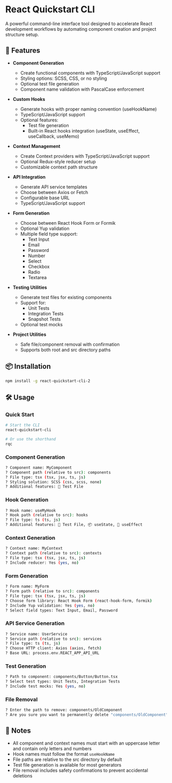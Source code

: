 # React Quickstart CLI 

A powerful command-line interface tool designed to accelerate React development workflows by
automating component creation and project structure setup.

## 🚀 Features

- **Component Generation**

  - Create functional components with TypeScript/JavaScript support
  - Styling options: SCSS, CSS, or no styling
  - Optional test file generation
  - Component name validation with PascalCase enforcement

- **Custom Hooks**

  - Generate hooks with proper naming convention (useHookName)
  - TypeScript/JavaScript support
  - Optional features:
    - Test file generation
    - Built-in React hooks integration (useState, useEffect, useCallback, useMemo)

- **Context Management**

  - Create Context providers with TypeScript/JavaScript support
  - Optional Redux-style reducer setup
  - Customizable context path structure

- **API Integration**

  - Generate API service templates
  - Choose between Axios or Fetch
  - Configurable base URL
  - TypeScript/JavaScript support

- **Form Generation**

  - Choose between React Hook Form or Formik
  - Optional Yup validation
  - Multiple field type support:
    - Text Input
    - Email
    - Password
    - Number
    - Select
    - Checkbox
    - Radio
    - Textarea

- **Testing Utilities**

  - Generate test files for existing components
  - Support for:
    - Unit Tests
    - Integration Tests
    - Snapshot Tests
  - Optional test mocks

- **Project Utilities**
  - Safe file/component removal with confirmation
  - Supports both root and src directory paths

## 📦 Installation

```bash
npm install -g react-quickstart-cli-2
```

## 🛠️ Usage

### Quick Start

```bash
# Start the CLI
react-quickstart-cli

# Or use the shorthand
rqc
```

### Component Generation

```bash
? Component name: MyComponent
? Component path (relative to src): components
? File type: tsx (tsx, jsx, ts, js)
? Styling solution: SCSS (css, scss, none)
? Additional features: 🧪 Test File
```

### Hook Generation

```bash
? Hook name: useMyHook
? Hook path (relative to src): hooks
? File type: ts (ts, js)
? Additional features: 🧪 Test File, 📦 useState, 🔄 useEffect
```

### Context Generation

```bash
? Context name: MyContext
? Context path (relative to src): contexts
? File type: tsx (tsx, jsx, ts, js)
? Include reducer: Yes (yes, no)
```

### Form Generation

```bash
? Form name: MyForm
? Form path (relative to src): components
? File type: tsx (tsx, jsx, ts, js)
? Choose form library: React Hook Form (react-hook-form, formik)
? Include Yup validation: Yes (yes, no)
? Select field types: Text Input, Email, Password
```

### API Service Generation

```bash
? Service name: UserService
? Service path (relative to src): services
? File type: ts (ts, js)
? Choose HTTP client: Axios (axios, fetch)
? Base URL: process.env.REACT_APP_API_URL
```

### Test Generation

```bash
? Path to component: components/Button/Button.tsx
? Select test types: Unit Tests, Integration Tests
? Include test mocks: Yes (yes, no)
```

### File Removal

```bash
? Enter the path to remove: components/OldComponent
? Are you sure you want to permanently delete "components/OldComponent"? Yes (yes, no)
```

## 📝 Notes

- All component and context names must start with an uppercase letter and contain only letters and
  numbers
- Hook names must follow the format `useHookName`
- File paths are relative to the src directory by default
- Test file generation is available for most generators
- File removal includes safety confirmations to prevent accidental deletions
